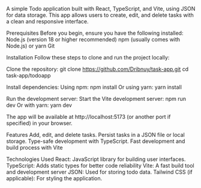 A simple Todo application built with React, TypeScript, and Vite, using JSON for data storage. This app allows users to create, edit, and delete tasks with a clean and responsive interface.

Prerequisites
Before you begin, ensure you have the following installed:
Node.js (version 18 or higher recommended)
npm (usually comes with Node.js) or yarn
Git

Installation
Follow these steps to clone and run the project locally:

Clone the repository:
git clone https://github.com/Dribnuy/task-app.git
cd task-app/todoapp


Install dependencies: Using npm:
npm install
Or using yarn:
yarn install

Run the development server: Start the Vite development server:
npm run dev
Or with yarn:
yarn dev

The app will be available at http://localhost:5173 (or another port if specified) in your browser.

Features
Add, edit, and delete tasks.
Persist tasks in a JSON file or local storage.
Type-safe development with TypeScript.
Fast development and build process with Vite


Technologies Used
React: JavaScript library for building user interfaces.
TypeScript: Adds static types for better code reliability
Vite: A fast build tool and development server
JSON: Used for storing todo data.
Tailwind CSS (if applicable): For styling the application.
